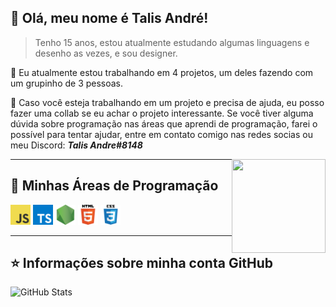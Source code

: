 ## 💜 Olá, meu nome é <strong>Talis André!</strong>

> Tenho 15 anos, estou atualmente estudando algumas linguagens e desenho as vezes, e sou designer.

🔭 Eu atualmente estou trabalhando em 4 projetos, um deles fazendo com um grupinho de 3 pessoas.

💬 Caso você esteja trabalhando em um projeto e precisa de ajuda, eu posso fazer uma collab se eu achar o projeto interessante. Se você tiver alguma dúvida sobre programação nas áreas que aprendi de programação, farei o possível para tentar ajudar, entre em contato comigo nas redes socias ou meu Discord: _**Talis Andre#8148**_

<img align="right"  height="150" width="150" src="https://im2.ezgif.com/tmp/ezgif-2-6b5f445ff6a4.gif">

----

## 🚀 Minhas Áreas de Programação

<code><img height="32" src="https://raw.githubusercontent.com/github/explore/80688e429a7d4ef2fca1e82350fe8e3517d3494d/topics/javascript/javascript.png" alt="Javascript"/></code>
<code><img height="32" src="https://raw.githubusercontent.com/github/explore/80688e429a7d4ef2fca1e82350fe8e3517d3494d/topics/typescript/typescript.png" alt="Typescript"/></code>
<code><img height="32" src="https://raw.githubusercontent.com/github/explore/80688e429a7d4ef2fca1e82350fe8e3517d3494d/topics/nodejs/nodejs.png" alt="Nodejs"/></code>
<code><img height="32" src="https://raw.githubusercontent.com/github/explore/80688e429a7d4ef2fca1e82350fe8e3517d3494d/topics/html/html.png" alt="HTML5"/></code>
<code><img height="32" src="https://raw.githubusercontent.com/github/explore/80688e429a7d4ef2fca1e82350fe8e3517d3494d/topics/css/css.png" alt="CSS"/></code>

---

## ⭐ Informações sobre minha conta GitHub
![GitHub Stats](https://github-readme-stats.vercel.app/api?username=talisandre&show_icons=true&theme=gotham&include_all_commits=true&count_private=true)
